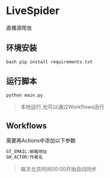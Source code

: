 # LiveSpider
直播源爬虫

## 环境安装
``bash
pip install requirements.txt
``

## 运行脚本

```bash
python main.py
```

> 本地运行,也可以通过Workflows运行

## Workflows

需要再Actions中添加以下参数

```bash
GT_EMAIL:邮箱地址
GH_ACTOR:作者名
```
> 每天北京时间00:00开始自动同步
